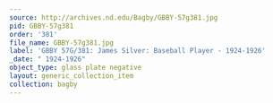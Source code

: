 ```yaml
---
source: http://archives.nd.edu/Bagby/GBBY-57g381.jpg
pid: GBBY-57g381
order: '381'
file_name: GBBY-57g381.jpg
label: 'GBBY 57G/381: James Silver: Baseball Player - 1924-1926'
_date: " 1924-1926"
object_type: glass plate negative
layout: generic_collection_item
collection: bagby
---
```

